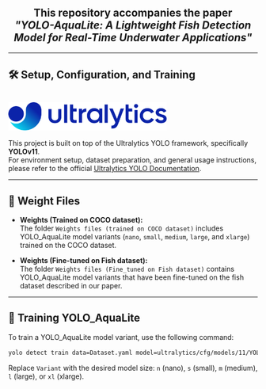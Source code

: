 <h2 align="center">This repository accompanies the paper <br><em>"YOLO-AquaLite: A Lightweight Fish Detection Model for Real-Time Underwater Applications"</em></h2>

---

## 🛠 Setup, Configuration, and Training

<br>
<a href="https://www.ultralytics.com/" target="_blank"><img src="https://raw.githubusercontent.com/ultralytics/assets/main/logo/Ultralytics_Logotype_Original.svg" width="320" alt="Ultralytics logo"></a>

This project is built on top of the Ultralytics YOLO framework, specifically **YOLOv11**.  
For environment setup, dataset preparation, and general usage instructions, please refer to the official [Ultralytics YOLO Documentation](https://docs.ultralytics.com/).

---

## 🎯 Weight Files

- **Weights (Trained on COCO dataset):**  
  The folder `Weights files (trained on COCO dataset)` includes YOLO_AquaLite model variants (`nano`, `small`, `medium`, `large`, and `xlarge`) trained on the COCO dataset.


- **Weights (Fine-tuned on Fish dataset):**  
  The folder `Weights files (Fine_tuned on Fish dataset)` contains YOLO_AquaLite model variants that have been fine-tuned on the fish dataset described in our paper.



---

## 🚀 Training YOLO_AquaLite

To train a YOLO_AquaLite model variant, use the following command:

```bash
yolo detect train data=Dataset.yaml model=ultralytics/cfg/models/11/YOLO_AquaLite_Variant.yaml epochs=500 batch=32 imgsz=640
```
Replace `Variant` with the desired model size: `n` (nano), `s` (small), `m` (medium), `l` (large), or `xl` (xlarge).


